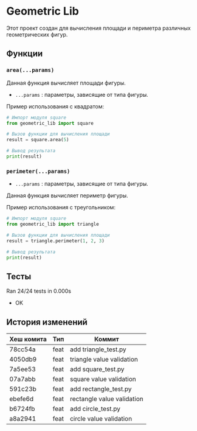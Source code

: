 # Geometric Lib

Этот проект создан для вычисления площади и периметра различных геометрических фигур. 

## Функции

### `area(...params)`
Данная функция вычисляет площади фигуры.
- `...params` : параметры, зависящие от типа фигуры.


Пример использования с квадратом:

```python
# Импорт модуля square
from geometric_lib import square

# Вызов функции для вычисления площади
result = square.area(5)

# Вывод результата
print(result)
```

### `perimeter(...params)`
- `...params` : параметры, зависящие от типа фигуры.


Данная функция вычисляет периметр фигуры.

Пример использования с треугольником:

```python
# Импорт модуля square
from geometric_lib import triangle

# Вызов функции для вычисления площади
result = triangle.perimeter(1, 2, 3)

# Вывод результата
print(result)
```
## Тесты
Ran 24/24 tests in 0.000s
- OK


## История изменений
| Хеш комита   | Тип    | Коммит                            |
|--------------|--------|-----------------------------------|
| 78cc54a      | feat   | add triangle_test.py              |
| 4050db9      | feat   | triangle value validation         |
| 7a5ee53      | feat   | add square_test.py                 |
| 07a7abb      | feat   | square value validation            |
| 591c23b      | feat   | add rectangle_test.py              |
| ebefe6d      | feat   | rectangle value validation         |
| b6724fb      | feat   | add circle_test.py                 |
| a8a2941      | feat   | circle value validation            |

